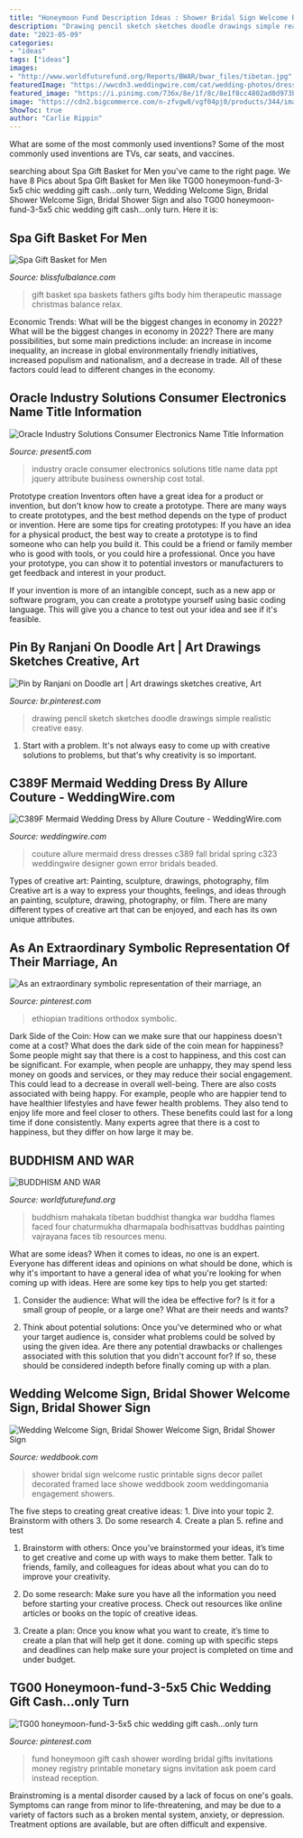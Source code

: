 ```yaml
---
title: "Honeymoon Fund Description Ideas : Shower Bridal Sign Welcome Rustic Printable Signs Decor Pallet Decorated Framed Lace Showe Weddbook Zoom Weddingomania Engagement Showers"
description: "Drawing pencil sketch sketches doodle drawings simple realistic creative easy"
date: "2023-05-09"
categories:
- "ideas"
tags: ["ideas"]
images:
- "http://www.worldfuturefund.org/Reports/BWAR/bwar_files/tibetan.jpg"
featuredImage: "https://wwcdn3.weddingwire.com/cat/wedding-photos/dresses/allure-couture/c389f--mfvo8031171.jpg"
featured_image: "https://i.pinimg.com/736x/8e/1f/8c/8e1f8cc4802ad0d973bd17424108e2b5--symbolic-representation-marriage.jpg"
image: "https://cdn2.bigcommerce.com/n-zfvgw8/vgf04pj0/products/344/images/837/mens_open__77864.1385338982.451.416.jpg?c=2"
ShowToc: true
author: "Carlie Rippin"
---
```



What are some of the most commonly used inventions?
Some of the most commonly used inventions are TVs, car seats, and vaccines.

	

		
searching about Spa Gift Basket for Men you've came to the right page. We have 8 Pics about Spa Gift Basket for Men like TG00 honeymoon-fund-3-5x5 chic wedding gift cash...only turn, Wedding Welcome Sign, Bridal Shower Welcome Sign, Bridal Shower Sign and also TG00 honeymoon-fund-3-5x5 chic wedding gift cash...only turn. Here it is:
		
    
## Spa Gift Basket For Men

<img loading=lazy src="https://cdn2.bigcommerce.com/n-zfvgw8/vgf04pj0/products/344/images/837/mens_open__77864.1385338982.451.416.jpg?c=2" onerror="this.onerror=null;this.src='https://tse2.mm.bing.net/th?id=OIP.3bJy6J3BZJF2txm3eeU23QAAAA&amp;pid=15.1';" alt="Spa Gift Basket for Men">

_Source: blissfulbalance.com_

>gift basket spa baskets fathers gifts body him therapeutic massage christmas balance relax. 

	

Economic Trends: What will be the biggest changes in economy in 2022?
What will be the biggest changes in economy in 2022? There are many possibilities, but some main predictions include: an increase in income inequality, an increase in global environmentally friendly initiatives, increased populism and nationalism, and a decrease in trade. All of these factors could lead to different changes in the economy.

    
## Oracle Industry Solutions Consumer Electronics Name Title Information

<img loading=lazy src="https://present5.com/presentation/6d6b6a9f0f02b26ce5dbf96a99c48af1/image-59.jpg" onerror="this.onerror=null;this.src='https://tse4.mm.bing.net/th?id=OIP.SmgEzPVzO8K5VXvxFSyF3gHaFj&amp;pid=15.1';" alt="Oracle Industry Solutions Consumer Electronics Name Title Information">

_Source: present5.com_

>industry oracle consumer electronics solutions title name data ppt jquery attribute business ownership cost total. 

	

Prototype creation
Inventors often have a great idea for a product or invention, but don't know how to create a prototype. There are many ways to create prototypes, and the best method depends on the type of product or invention. Here are some tips for creating prototypes:
If you have an idea for a physical product, the best way to create a prototype is to find someone who can help you build it. This could be a friend or family member who is good with tools, or you could hire a professional. Once you have your prototype, you can show it to potential investors or manufacturers to get feedback and interest in your product.

If your invention is more of an intangible concept, such as a new app or software program, you can create a prototype yourself using basic coding language. This will give you a chance to test out your idea and see if it's feasible.

    
## Pin By Ranjani On Doodle Art | Art Drawings Sketches Creative, Art

<img loading=lazy src="https://i.pinimg.com/736x/ec/e1/5a/ece15a3b31150fe54d2e5848aeaf30e8.jpg" onerror="this.onerror=null;this.src='https://tse1.mm.bing.net/th?id=OIP.la-tW2it1v3DrKdB-yG0bAHaJ3&amp;pid=15.1';" alt="Pin by Ranjani on Doodle art | Art drawings sketches creative, Art">

_Source: br.pinterest.com_

>drawing pencil sketch sketches doodle drawings simple realistic creative easy. 

	

1. Start with a problem. It's not always easy to come up with creative solutions to problems, but that's why creativity is so important.

    
## C389F Mermaid Wedding Dress By Allure Couture - WeddingWire.com

<img loading=lazy src="https://wwcdn3.weddingwire.com/cat/wedding-photos/dresses/allure-couture/c389f--mfvo8031171.jpg" onerror="this.onerror=null;this.src='https://tse1.mm.bing.net/th?id=OIP.TCfugEvZP5m7ETaQ-i0vIgHaLH&amp;pid=15.1';" alt="C389F Mermaid Wedding Dress by Allure Couture - WeddingWire.com">

_Source: weddingwire.com_

>couture allure mermaid dress dresses c389 fall bridal spring c323 weddingwire designer gown error bridals beaded. 

	

Types of creative art: Painting, sculpture, drawings, photography, film
Creative art is a way to express your thoughts, feelings, and ideas through an painting, sculpture, drawing, photography, or film. There are many different types of creative art that can be enjoyed, and each has its own unique attributes.

    
## As An Extraordinary Symbolic Representation Of Their Marriage, An

<img loading=lazy src="https://i.pinimg.com/736x/8e/1f/8c/8e1f8cc4802ad0d973bd17424108e2b5--symbolic-representation-marriage.jpg" onerror="this.onerror=null;this.src='https://tse2.mm.bing.net/th?id=OIP.Fa656c0eq32SxRiyJ59higHaFj&amp;pid=15.1';" alt="As an extraordinary symbolic representation of their marriage, an">

_Source: pinterest.com_

>ethiopian traditions orthodox symbolic. 

	

Dark Side of the Coin: How can we make sure that our happiness doesn't come at a cost?
What does the dark side of the coin mean for happiness?
Some people might say that there is a cost to happiness, and this cost can be significant. For example, when people are unhappy, they may spend less money on goods and services, or they may reduce their social engagement. This could lead to a decrease in overall well-being.
There are also costs associated with being happy. For example, people who are happier tend to have healthier lifestyles and have fewer health problems. They also tend to enjoy life more and feel closer to others. These benefits could last for a long time if done consistently.
Many experts agree that there is a cost to happiness, but they differ on how large it may be.

    
## BUDDHISM AND WAR

<img loading=lazy src="http://www.worldfuturefund.org/Reports/BWAR/bwar_files/tibetan.jpg" onerror="this.onerror=null;this.src='https://tse4.mm.bing.net/th?id=OIP.IaITD8tSZGpQw_qp81vKZwHaLR&amp;pid=15.1';" alt="BUDDHISM AND WAR">

_Source: worldfuturefund.org_

>buddhism mahakala tibetan buddhist thangka war buddha flames faced four chaturmukha dharmapala bodhisattvas buddhas painting vajrayana faces tib resources menu. 

	

What are some ideas?
When it comes to ideas, no one is an expert. Everyone has different ideas and opinions on what should be done, which is why it's important to have a general idea of what you're looking for when coming up with ideas. Here are some key tips to help you get started:
1. Consider the audience: What will the idea be effective for? Is it for a small group of people, or a large one? What are their needs and wants?

2. Think about potential solutions: Once you've determined who or what your target audience is, consider what problems could be solved by using the given idea. Are there any potential drawbacks or challenges associated with this solution that you didn't account for? If so, these should be considered indepth before finally coming up with a plan.


    
## Wedding Welcome Sign, Bridal Shower Welcome Sign, Bridal Shower Sign

<img loading=lazy src="http://s3.weddbook.me/t1/2/5/3/2532577/wedding-welcome-sign-bridal-shower-welcome-sign-bridal-shower-sign-printable-rustic-welcome-sign-bridal-shower-decor.jpg" onerror="this.onerror=null;this.src='https://tse3.mm.bing.net/th?id=OIP.0Pm6poD3IDh_O5vTIzz77gHaLH&amp;pid=15.1';" alt="Wedding Welcome Sign, Bridal Shower Welcome Sign, Bridal Shower Sign">

_Source: weddbook.com_

>shower bridal sign welcome rustic printable signs decor pallet decorated framed lace showe weddbook zoom weddingomania engagement showers. 

	

The five steps to creating great creative ideas: 1. Dive into your topic 2. Brainstorm with others 3. Do some research 4. Create a plan 5. refine and test
1. Brainstorm with others: Once you’ve brainstormed your ideas, it’s time to get creative and come up with ways to make them better. Talk to friends, family, and colleagues for ideas about what you can do to improve your creativity.
2. Do some research: Make sure you have all the information you need before starting your creative process. Check out resources like online articles or books on the topic of creative ideas.

3. Create a plan: Once you know what you want to create, it’s time to create a plan that will help get it done. coming up with specific steps and deadlines can help make sure your project is completed on time and under budget.


    
## TG00 Honeymoon-fund-3-5x5 Chic Wedding Gift Cash...only Turn

<img loading=lazy src="https://i.pinimg.com/736x/db/71/64/db71644ff202da1e138275bf1d5c648c.jpg" onerror="this.onerror=null;this.src='https://tse1.mm.bing.net/th?id=OIP.yGFTRLG34IP_NeCH77EyxAHaFj&amp;pid=15.1';" alt="TG00 honeymoon-fund-3-5x5 chic wedding gift cash...only turn">

_Source: pinterest.com_

>fund honeymoon gift cash shower wording bridal gifts invitations money registry printable monetary signs invitation ask poem card instead reception. 

	

Brainstroming is a mental disorder caused by a lack of focus on one's goals. Symptoms can range from minor to life-threatening, and may be due to a variety of factors such as a broken mental system, anxiety, or depression. Treatment options are available, but are often difficult and expensive.


